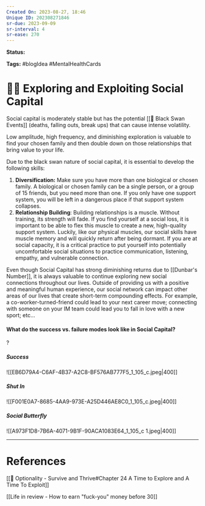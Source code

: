 ```yaml
---
Created On: 2023-08-27, 18:46
Unique ID: 202308271846
sr-due: 2023-09-09
sr-interval: 4
sr-ease: 270
---
```

**Status:** 

**Tags:** #blogIdea #MentalHealthCards 

# 👯‍♀️ Exploring and Exploiting Social Capital

Social capital is moderately stable but has the potential [[🦢 Black Swan Events]] (deaths, falling outs, break ups) that can cause intense volatility. 

Low amplitude, high frequency, and diminishing exploration is valuable to find your chosen family and then double down on those relationships that bring value to your life.

Due to the black swan nature of social capital, it is essential to develop the following skills:

1. **Diversification:** Make sure you have more than one biological or chosen family. A biological or chosen family can be a single person, or a group of 15 friends, but you need more than one. If you only have one support system, you will be left in a dangerous place if that support system collapses.
2. **Relationship Building**: Building relationships is a muscle. Without training, its strength will fade. If you find yourself at a social loss, it is important to be able to flex this muscle to create a new, high-quality support system. Luckily, like our physical muscles, our social skills have muscle memory and will quickly return after being dormant. If you are at social capacity, it is a critical practice to put yourself into potentially uncomfortable social situations to practice communication, listening, empathy, and vulnerable connection. 


Even though Social Capital has strong diminishing returns due to [[Dunbar's Number]], it is always valuable to continue exploring new social connections throughout our lives. Outside of providing us with a positive and meaningful human experience, our social network can impact other areas of our lives that create short-term compounding effects. For example, a co-worker-turned-friend could lead to your next career move; connecting with someone on your IM team could lead you to fall in love with a new sport;  etc...


#### What do the success vs. failure modes look like in Social Capital?
?
##### Success
![[EB6D79A4-C6AF-4B37-A2C8-BF576AB777F5_1_105_c.jpeg|400]]
##### Shut In
![[F001E0A7-8685-4AA9-973E-A25D446AE8C0_1_105_c.jpeg|400]]
##### Social Butterfly
![[A973F1D8-7B6A-4071-9B1F-90ACA1083E64_1_105_c 1.jpeg|400]]
<!--SR:!2023-12-14,65,250-->

---
# References

[[📗 Optionality - Survive and Thrive#Chapter 24 A Time to Explore and A Time To Exploit]]

[[Life in review - How to earn "fuck-you" money before 30]]